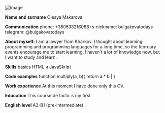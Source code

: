 ![Image](https://sun9-north.userapi.com/sun9-77/s/v1/ig2/R8sJIv9B-MYxXFvr-z2XqcEehAl4nvh00h1Kmw6IKsUbIveINl2a9Lg-hW6fR3WisukxXz_zVfLq1y7Rld7WwiZI.jpg?size=346x428&quality=95&type=album)

**Name and surname** Olesya Makarova

**Communication** phone: +380633216088 
rs-nickname: bulgakovatodays
telegram: @bulgakovatodays

**About myself:**
I am a lawyer from Kharkov. I thought about learning programming and programming languages for a long time, so the february events encourage me to start learning. I haven`t a lot of knowledge now, but I want to study and learn.

**Skills** basics HTML и JavaSkript

**Code examples** 
function multiply(a, b){
return a * b
| }

**Work experience** At this moment I have done only this CV.

**Education** This course de facto is my first.

**English level** A2-B1 (pre-intermediate)
